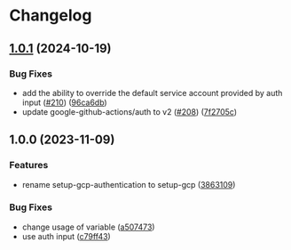 # Changelog

## [1.0.1](https://github.com/abinnovision/actions/compare/setup-gcp-source-v1.0.0...setup-gcp-source-v1.0.1) (2024-10-19)


### Bug Fixes

* add the ability to override the default service account provided by auth input ([#210](https://github.com/abinnovision/actions/issues/210)) ([96ca6db](https://github.com/abinnovision/actions/commit/96ca6dbd721cedd2719b60775d426a3bfa7bac5f))
* update google-github-actions/auth to v2 ([#208](https://github.com/abinnovision/actions/issues/208)) ([7f2705c](https://github.com/abinnovision/actions/commit/7f2705cea1c0180947087b3c340aaffafe63bcd7))

## 1.0.0 (2023-11-09)


### Features

* rename setup-gcp-authentication to setup-gcp ([3863109](https://github.com/abinnovision/actions/commit/386310986cb8f7000b18f3d7c2b587a058239e5b))


### Bug Fixes

* change usage of variable ([a507473](https://github.com/abinnovision/actions/commit/a5074734e9b542f792a6183a6915f639e1359c23))
* use auth input ([c79ff43](https://github.com/abinnovision/actions/commit/c79ff4301fc369c840c7411447714bf628b074d6))
